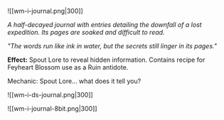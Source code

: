 ![[wm-i-journal.png|300]]

*A half-decayed journal with entries detailing the downfall of a lost expedition. Its pages are soaked and difficult to read.*

*"The words run like ink in water, but the secrets still linger in its pages."*

**Effect:** Spout Lore to reveal hidden information. Contains recipe for Feyheart Blossom use as a Ruin antidote.

Mechanic: Spout Lore... what does it tell you?

![[wm-i-ds-journal.png|300]]

![[wm-i-journal-8bit.png|300]]